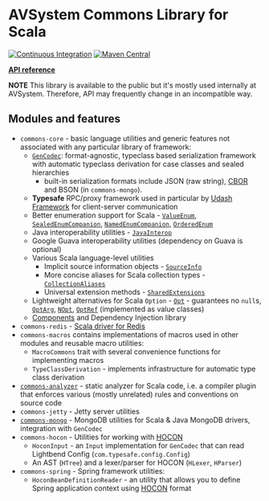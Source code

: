 # AVSystem Commons Library for Scala

[![Continuous Integration](https://github.com/AVSystem/scala-commons/actions/workflows/ci.yml/badge.svg)](https://github.com/AVSystem/scala-commons/actions/workflows/ci.yml)
[![Maven Central](https://maven-badges.herokuapp.com/maven-central/com.avsystem.commons/commons-core_2.12/badge.svg)](https://maven-badges.herokuapp.com/maven-central/com.avsystem.commons/commons-core_2.13)

**[API reference](http://avsystem.github.io/scala-commons/api/com/avsystem/commons/index.html)**

**NOTE** This library is available to the public but it's mostly used internally at AVSystem. Therefore, API may frequently change in an incompatible way.

## Modules and features

* `commons-core` - basic language utilities and generic features not associated with any particular library of framework:
  * [`GenCodec`](docs/GenCodec.md): format-agnostic, typeclass based serialization framework with automatic typeclass
    derivation for case classes and sealed hierarchies
    * built-in serialization formats include JSON (raw string), [CBOR](docs/CBOR.md) and BSON (in `commons-mongo`).
  * **Typesafe** RPC/proxy framework used in particular by [Udash Framework](http://guide.udash.io/#/rpc) for
    client-server communication
  * Better enumeration support for Scala -
    [`ValueEnum`](http://avsystem.github.io/scala-commons/api/com/avsystem/commons/misc/ValueEnum.html),
    [`SealedEnumCompanion`](http://avsystem.github.io/scala-commons/api/com/avsystem/commons/misc/SealedEnumCompanion.html),
    [`NamedEnumCompanion`](http://avsystem.github.io/scala-commons/api/com/avsystem/commons/misc/NamedEnumCompanion.html),
    [`OrderedEnum`](http://avsystem.github.io/scala-commons/api/com/avsystem/commons/misc/OrderedEnum.html)
  * Java interoperability utilities - [`JavaInterop`](http://avsystem.github.io/scala-commons/api/com/avsystem/commons/jiop/JavaInterop$.html)
  * Google Guava interoperability utilities (dependency on Guava is optional)
  * Various Scala language-level utilities
    * Implicit source information objects - [`SourceInfo`](http://avsystem.github.io/scala-commons/api/com/avsystem/commons/misc/SourceInfo.html)
    * More concise aliases for Scala collection types - [`CollectionAliases`](http://avsystem.github.io/scala-commons/api/com/avsystem/commons/collection/CollectionAliases$.html)
    * Universal extension methods - [`SharedExtensions`](http://avsystem.github.io/scala-commons/api/com/avsystem/commons/SharedExtensions$.html)
  * Lightweight alternatives for Scala `Option` -
    [`Opt`](http://avsystem.github.io/scala-commons/api/com/avsystem/commons/misc/Opt.html) - guarantees no `null`s,
    [`OptArg`](http://avsystem.github.io/scala-commons/api/com/avsystem/commons/misc/OptArg.html),
    [`NOpt`](http://avsystem.github.io/scala-commons/api/com/avsystem/commons/misc/NOpt.html),
    [`OptRef`](http://avsystem.github.io/scala-commons/api/com/avsystem/commons/misc/OptRef.html) (implemented as value
    classes)
  * [Components](docs/Components.md) and Dependency Injection library
* `commons-redis` - [Scala driver for Redis](docs/RedisDriver.md)
* `commons-macros` contains implementations of macros used in other modules and reusable macro utilities:
  * `MacroCommons` trait with several convenience functions for implementing macros
  * `TypeClassDerivation` - implements infrastructure for automatic type class derivation
* [`commons-analyzer`](docs/Analyzer.md) - static analyzer for Scala code, i.e. a compiler plugin that enforces various (mostly unrelated) rules and conventions on source code
* `commons-jetty` - Jetty server utilities
* [`commons-mongo`](docs/TypedMongo.md) - MongoDB utilities for Scala & Java MongoDB drivers, integration with `GenCodec`
* `commons-hocon` - Utilities for working with [HOCON](https://github.com/lightbend/config/blob/master/HOCON.md)
  * `HoconInput` - an `Input` implementation for `GenCodec` that can read Lightbend Config (`com.typesafe.config.Config`)
  * An AST (`HTree`) and a lexer/parser for HOCON (`HLexer`, `HParser`)
* `commons-spring` - Spring framework utilities:
  * `HoconBeanDefinitionReader` - an utility that allows you to define Spring application context using 
  [HOCON](https://github.com/lightbend/config/blob/master/HOCON.md) format
